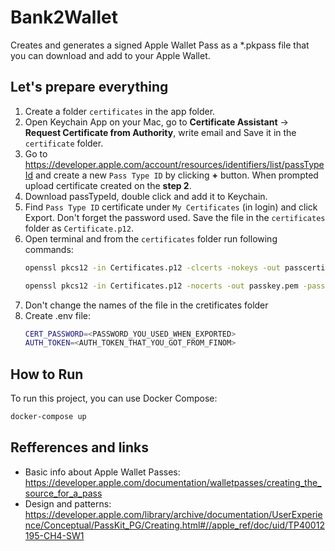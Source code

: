 # Bank2Wallet

Creates and generates a signed Apple Wallet Pass as a *.pkpass file that you can download and add to your Apple Wallet.

## Let's prepare everything

1. Create a folder `certificates` in the app folder.
2. Open Keychain App on your Mac, go to **Certificate Assistant** -> **Request Certificate from Authority**, write email and Save it in the `certificate` folder.
3. Go to https://developer.apple.com/account/resources/identifiers/list/passTypeId and create a new `Pass Type ID` by clicking **+** button. When prompted upload certificate created on the **step 2**.
4. Download passTypeId, double click and add it to Keychain.
5. Find `Pass Type ID` certificate under `My Certificates` (in login) and click Export. Don't forget the password used. Save the file in the `certificates` folder as `Certificate.p12`.
6. Open terminal and from the `certificates` folder run following commands:
   ```sh
   openssl pkcs12 -in Certificates.p12 -clcerts -nokeys -out passcertificate.pem -passin pass:<PASSWORD_YOU_USED_WHEN_EXPORTED> -legacy
   ```
   ```sh
   openssl pkcs12 -in Certificates.p12 -nocerts -out passkey.pem -passin pass: -passout pass:<PASSWORD_YOU_USED_WHEN_EXPORTED> -legacy
   ```
7. Don't change the names of the file in the cretificates folder
8. Create .env file:
   ```sh
   CERT_PASSWORD=<PASSWORD_YOU_USED_WHEN_EXPORTED>
   AUTH_TOKEN=<AUTH_TOKEN_THAT_YOU_GOT_FROM_FINOM>
   ```

## How to Run
To run this project, you can use Docker Compose:
```sh
docker-compose up
```

## Refferences and links
- Basic info about Apple Wallet Passes: https://developer.apple.com/documentation/walletpasses/creating_the_source_for_a_pass
- Design and patterns: https://developer.apple.com/library/archive/documentation/UserExperience/Conceptual/PassKit_PG/Creating.html#//apple_ref/doc/uid/TP40012195-CH4-SW1

